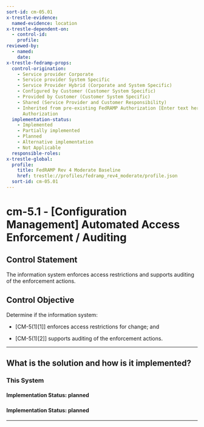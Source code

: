 ```yaml
---
sort-id: cm-05.01
x-trestle-evidence:
  named-evidence: location
x-trestle-dependent-on:
  - control-id:
    profile:
reviewed-by:
  - named:
    date:
x-trestle-fedramp-props:
  control-origination:
    - Service provider Corporate
    - Service provider System Specific
    - Service Provider Hybrid (Corporate and System Specific)
    - Configured by Customer (Customer System Specific)
    - Provided by Customer (Customer System Specific)
    - Shared (Service Provider and Customer Responsibility)
    - Inherited from pre-existing FedRAMP Authorization [Enter text here], Date of
      Authorization
  implementation-status:
    - Implemented
    - Partially implemented
    - Planned
    - Alternative implementation
    - Not Applicable
  responsible-roles:
x-trestle-global:
  profile:
    title: FedRAMP Rev 4 Moderate Baseline
    href: trestle://profiles/fedramp_rev4_moderate/profile.json
  sort-id: cm-05.01
---
```


# cm-5.1 - \[Configuration Management\] Automated Access Enforcement / Auditing

## Control Statement

The information system enforces access restrictions and supports auditing of the enforcement actions.

## Control Objective

Determine if the information system:

- \[CM-5(1)[1]\] enforces access restrictions for change; and

- \[CM-5(1)[2]\] supports auditing of the enforcement actions.

______________________________________________________________________

## What is the solution and how is it implemented?

<!-- For implementation status enter one of: implemented, partial, planned, alternative, not-applicable -->

<!-- Note that the list of rules under ### Rules: is read-only and changes will not be captured after assembly to JSON -->

### This System

<!-- Add implementation prose for the main This System component for control: cm-5.1 -->

#### Implementation Status: planned

### 

<!-- Add control implementation description here for control: cm-5.1 -->

#### Implementation Status: planned

______________________________________________________________________
